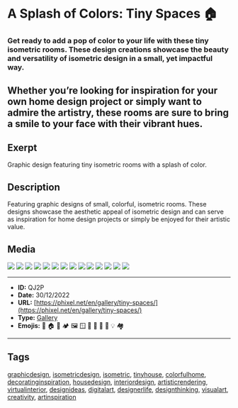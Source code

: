 # A Splash of Colors: Tiny Spaces 🏠
### Get ready to add a pop of color to your life with these tiny isometric rooms. These design creations showcase the beauty and versatility of isometric design in a small, yet impactful way.

Whether you’re looking for inspiration for your own home design project or simply want to admire the artistry, these rooms are sure to bring a smile to your face with their vibrant hues.
------------
## Exerpt
Graphic design featuring tiny isometric rooms with a splash of color.
## Description
Featuring graphic designs of small, colorful, isometric rooms. These designs showcase the aesthetic appeal of isometric design and can serve as inspiration for home design projects or simply be enjoyed for their artistic value.
## Media
<img src="media/577836e4/tiny-space-dining-room.jpg">
<img src="media/9c1860d7/tiny-space-lobby.jpg">
<img src="media/1f6a5cea/tiny-space-study.jpg">
<img src="media/5460a33e/tiny-space-living-room.jpg">
<img src="media/8c8638b2/tiny-space-bathroom.jpg">
<img src="media/ba63aa1d/tiny-space-hall.jpg">
<img src="media/26a40b44/tiny-space-kitchen.jpg">
<img src="media/6009791a/tiny-space-laundry.jpg">
<img src="media/4b23bea8/tiny-space-kids-bedroom.jpg">
<img src="media/31abfa22/tiny-space-library.jpg">
<img src="media/3545b2d6/tiny-space-storage.jpg">
<img src="media/dc671033/tiny-space-hallway.jpg">
<img src="media/0b9e7a4f/tiny-space-porch.jpg">
<img src="media/2ee68c2f/tiny-space-bedroom.jpg">

------------
- **ID:** QJ2P
- **Date:** 30/12/2022
- **URL:** [https://phixel.net/en/gallery/tiny-spaces/](https://phixel.net/en/gallery/tiny-spaces/)
- **Type:** [Gallery](#gallery)
- **Emojis:** 🎨 🏠 🌈 🏕 🖼 🪟 🚪 🚽 🛀 🚿 💡 🏘

------------
## Tags
[graphicdesign](#graphicdesign), [isometricdesign](#isometricdesign), [isometric](#isometric), [tinyhouse](#tinyhouse), [colorfulhome](#colorfulhome), [decoratinginspiration](#decoratinginspiration), [housedesign](#housedesign), [interiordesign](#interiordesign), [artisticrendering](#artisticrendering), [virtualinterior](#virtualinterior), [designideas](#designideas), [digitalart](#digitalart), [designerlife](#designerlife), [designthinking](#designthinking), [visualart](#visualart), [creativity](#creativity), [artinspiration](#artinspiration)
